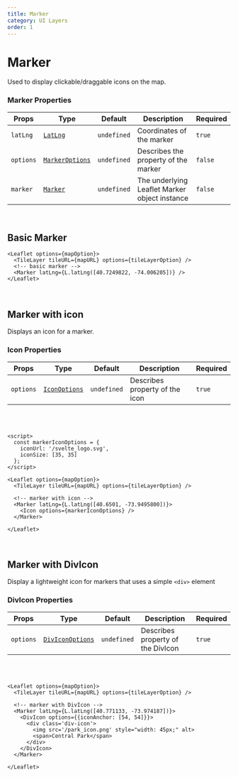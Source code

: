 ```yaml
---
title: Marker
category: UI Layers
order: 1
---
```

<script>
  import MarkerExample from '/src/common/sample/marker/MarkerExample.svelte';
  import MarkerIconExample from '/src/common/sample/marker/MarkerIcon.svelte';
  import MarkerDivIconExample from '/src/common/sample/marker/MarkerDivIcon.svelte';
</script>

# Marker

Used to display clickable/draggable icons on the map.

### Marker Properties

<div class='doc-table-container'>

  | Props | Type | Default | Description | Required |
  | --- | --- | --- | --- | --| 
  | `latLng` | [`LatLng`](https://leafletjs.com/reference.html#latlng) | `undefined` | Coordinates of the marker | `true` |
  | `options` | [`MarkerOptions`](https://leafletjs.com/reference.html#marker) | `undefined` | Describes the property of the marker | `false` |
  | `marker` | [`Marker`](https://leafletjs.com/reference.html#marker-l-marker) | `undefined` | The underlying Leaflet Marker object instance | `false` |

</div>
<br>

## Basic Marker

<div class='example'>
  <MarkerExample />

  ```svelte
  <Leaflet options={mapOption}>
    <TileLayer tileURL={mapURL} options={tileLayerOption} />
    <!-- basic marker -->
    <Marker latLng={L.latLng([40.7249822, -74.006205])} />
  </Leaflet>
  ```

</div>
<br>

## Marker with icon

Displays an icon for a marker.

### Icon Properties

<div class='doc-table-container'>

  | Props | Type | Default | Description | Required |
  | --- | --- | --- | --- | -- | 
  | `options` | [`IconOptions`](https://leafletjs.com/reference.html#icon) | `undefined` | Describes property of the icon | `true`
</div>


<br><br>

<div class='example'>
  <MarkerIconExample />

  ```svelte
  <script>
    const markerIconOptions = {
      iconUrl: '/svelte_logo.svg',
      iconSize: [35, 35]
    };
  </script>

  <Leaflet options={mapOption}>
    <TileLayer tileURL={mapURL} options={tileLayerOption} />

    <!-- marker with icon -->
    <Marker latLng={L.latLng([40.6501, -73.9495800])}>
      <Icon options={markerIconOptions} />
    </Marker>

  </Leaflet>
  ```

</div>

<br>

## Marker with DivIcon

Display a lightweight icon for markers that uses a simple `<div>` element

### DivIcon Properties

<div class='doc-table-container'>

  | Props | Type | Default | Description | Required |
  | --- | --- | --- | --- | -- |
  | `options` | [`DivIconOptions`](https://leafletjs.com/reference.html#divicon) | `undefined` | Describes property of the DivIcon | `true`

</div>

<br><br>

<div class='example'>
  <MarkerDivIconExample />

  ```svelte
  <Leaflet options={mapOption}>
    <TileLayer tileURL={mapURL} options={tileLayerOption} />

    <!-- marker with DivIcon -->
    <Marker latLng={L.latLng([40.771133, -73.974187])}>
      <DivIcon options={{iconAnchor: [54, 54]}}>
        <div class='div-icon'>
          <img src='/park_icon.png' style="width: 45px;" alt>
          <span>Central Park</span>
        </div>
      </DivIcon>
    </Marker>

  </Leaflet>
  ```

</div>